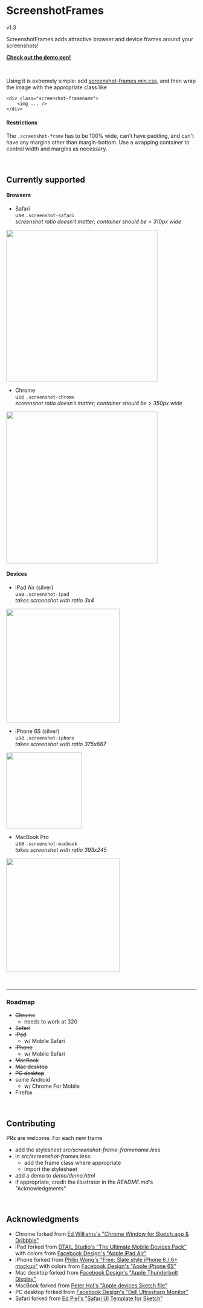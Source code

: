 # ScreenshotFrames
v1.3

ScreenshotFrames adds attractive browser and device frames around your screenshots!

**[Check out the demo pen!](http://codepen.io/henry/pen/NAYbNd?editors=1100)**

&nbsp;

Using it is extremely simple: add [screenshot-frames.min.css](https://github.com/olets/ScreenshotFrames/blob/master/screenshot-frames.min.css), and then wrap the image with the appropriate class like

	<div class="screenshot-framename">
		<img ... />
	</div>

#### Restrictions

The `.screenshot-frame` has to be 100% wide, can't have padding, and can't have any margins other than margin-bottom. Use a wrapping container to control width and margins as necessary.	

&nbsp;

## Currently supported
#### Browsers

- Safari  
use `.screenshot-safari`  
*screenshot ratio doesn't matter; container should be > 310px wide*  
<img src="https://raw.githubusercontent.com/olets/ScreenshotFrames/master/images/safari.png" width="400">

- Chrome  
use `.screenshot-chrome`  
*screenshot ratio doesn't matter; container should be > 350px wide*  
<img src="https://raw.githubusercontent.com/olets/ScreenshotFrames/master/images/chrome.png" width="400">

#### Devices

- iPad Air (silver)  
use `.screenshot-ipad`  
*takes screenshot with ratio 3x4*  
<img src="https://raw.githubusercontent.com/olets/ScreenshotFrames/master/images/ipad.png" width="300">

- iPhone 6S (silver)  
use `.screenshot-iphone`  
*takes screenshot with ratio 375x667*  
<img src="https://raw.githubusercontent.com/olets/ScreenshotFrames/master/images/iphone.png" width="200">

- MacBook Pro  
use `.screenshot-macbook`  
*takes screenshot with ratio 393x245*  
<img src="https://raw.githubusercontent.com/olets/ScreenshotFrames/master/images/macbook.png" width="300">

&nbsp;

----
### Roadmap

- ~~Chrome~~
	- needs to work at 320
- ~~Safari~~
- ~~iPad~~
	- w/ Mobile Safari
- ~~iPhone~~
	-  w/ Mobile Safari
- ~~MacBook~~
- ~~Mac desktop~~
- ~~PC desktop~~
- some Android
	- w/ Chrome For Mobile
- Firefox

&nbsp;

## Contributing
PRs are welcome. For each new frame

- add the stylesheet *src/screenshot-frame-framename.less*
- in *src/screenshot-frames.less*:
	- add the frame class where appropriate
	- import the stylesheet
- add a demo to *demo/demo.html*
- if appropriate, credit the illustrator in the *README.md*'s "Acknowledgments"

&nbsp;
	
## Acknowledgments

- Chrome forked from [Ed Williams's "Chrome Window for Sketch.app & Dribbble"](https://dribbble.com/shots/2559150-Chrome-Window-for-Sketch-app-Dribbble)
- iPad forked from [DTAIL Studio's "The Ultimate Mobile Devices Pack"](https://dribbble.com/shots/1716707-Free-Download-The-Ultimate-Mobile-Devices-Pack) with colors from [Facebook Design's "Apple iPad Air"](http://facebook.design/devices)
- iPhone forked from [Philip Wong's "Free: Slate style iPhone 6 / 6+ mockup"](https://dribbble.com/shots/2204754-Free-Slate-style-iPhone-6-6-mockup-Sketch) with colors from [Facebook Design's "Apple iPhone 6S"](http://facebook.design/devices)
- Mac desktop forked from [Facebook Design's "Apple Thunderbolt Display"](http://facebook.design/devices)
- MacBook forked from [Peter Hol's "Apple devices Sketch file"](https://dribbble.com/shots/1663223-Apple-devices-Sketch-file)
- PC desktop forked from [Facebook Design's "Dell Ultrasharp Monitor"](http://facebook.design/devices)
- Safari forked from [Ed Piel's "Safari UI Template for Sketch"](https://dribbble.com/shots/1995751-Safari-UI-Template-for-Sketch)